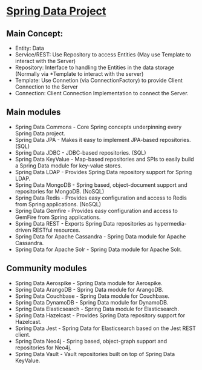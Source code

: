# [Spring Data Project](https://projects.spring.io/spring-data/)
## Main Concept:
- Entity: Data 
- Service/REST: Use Repository to access Entities (May use Template to interact with the Server)
- Repository: Interface to handling the Entities in the data storage (Normally via *Template to interact with the server)
- Template: Use Connetion (via ConnectionFactory) to provide Client Connection to the Server
- Connection: Client Connection Implementation to connect the Server.

## Main modules
- Spring Data Commons - Core Spring concepts underpinning every Spring Data project.
- Spring Data JPA - Makes it easy to implement JPA-based repositories. (SQL)
- Spring Data JDBC - JDBC-based repositories. (SQL)
- Spring Data KeyValue - Map-based repositories and SPIs to easily build a Spring Data module for key-value stores.
- Spring Data LDAP - Provides Spring Data repository support for Spring LDAP.
- Spring Data MongoDB - Spring based, object-document support and repositories for MongoDB. (NoSQL)
- Spring Data Redis - Provides easy configuration and access to Redis from Spring applications. (NoSQL)
- Spring Data Gemfire - Provides easy configuration and access to GemFire from Spring applications.
- Spring Data REST - Exports Spring Data repositories as hypermedia-driven RESTful resources.
- Spring Data for Apache Cassandra - Spring Data module for Apache Cassandra.
- Spring Data for Apache Solr - Spring Data module for Apache Solr.

## Community modules
- Spring Data Aerospike - Spring Data module for Aerospike.
- Spring Data ArangoDB - Spring Data module for ArangoDB.
- Spring Data Couchbase - Spring Data module for Couchbase.
- Spring Data DynamoDB - Spring Data module for DynamoDB.
- Spring Data Elasticsearch - Spring Data module for Elasticsearch.
- Spring Data Hazelcast - Provides Spring Data repository support for Hazelcast.
- Spring Data Jest - Spring Data for Elasticsearch based on the Jest REST client.
- Spring Data Neo4j - Spring based, object-graph support and repositories for Neo4j.
- Spring Data Vault - Vault repositories built on top of Spring Data KeyValue.

#
